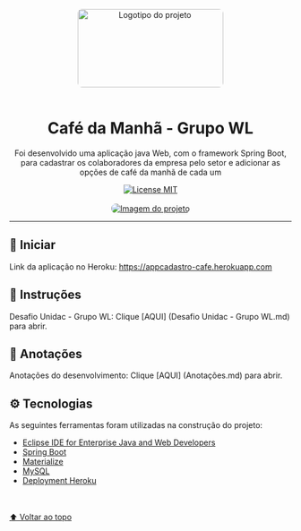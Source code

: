 <span id='voltar-topo'></span>
<div align="center">  
  <!--Adicionar logotipo do projeto aqui-->
  <div>
    <a href='#voltar-topo'><img style="border-radius: 8px;" src="./logo-projeto.jpg" alt="Logotipo do projeto" height="140" width="260"></a>
  </div><br>

  <h1>Café da Manhã - Grupo WL</h1>
  <p>Foi desenvolvido uma aplicação java Web, com o framework Spring Boot, para cadastrar os colaboradores da empresa pelo setor e adicionar as opções de café da manhã de cada um</p>

  <div>
    <a href="https://github.com/Doug-Silva/cadastroapp/blob/main/LICENSE"><img src="https://img.shields.io/npm/l/react" alt="License MIT"></a>
  </div><br>

  <!--Adicionar imagem/gif do projeto aqui-->
  <div style="width:30%">
    <a href='#voltar-topo'><img style="border-radius: 8px;" src="./tela-inicio-projeto.gif" style="width:100%" alt="Imagem do projeto"></a>   
  </div><hr>
</div>

  ## 🚀 Iniciar

  Link da aplicação no Heroku: https://appcadastro-cafe.herokuapp.com

  ## 🔨 Instruções
  
  Desafio Unidac - Grupo WL: Clique [AQUI] (Desafio Unidac - Grupo WL.md) para abrir.

  ## 📒 Anotações

  Anotações do desenvolvimento: Clique [AQUI] (Anotações.md) para abrir.

  ## ⚙️ Tecnologias

  As seguintes ferramentas foram utilizadas na construção do projeto:

  - [Eclipse IDE for Enterprise Java and Web Developers](https://www.eclipse.org/downloads/)
  - [Spring Boot](https://start.spring.io/)
  - [Materialize](https://materializecss.com/getting-started.html)
  - [MySQL](https://dev.mysql.com/downloads/workbench/)
  - [Deployment Heroku](https://www.heroku.com/)

  <br><br>
  <a href='#voltar-topo'>⬆ Voltar ao topo</a>
